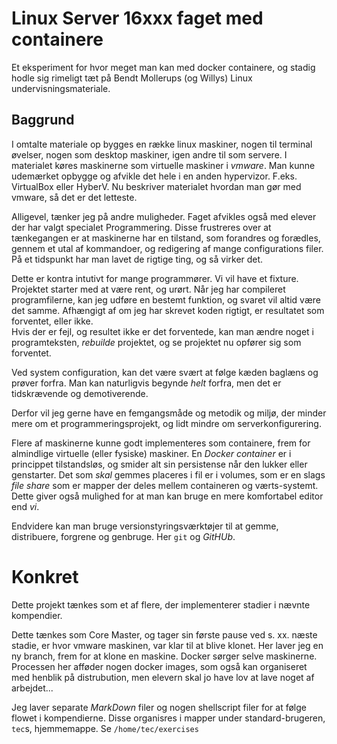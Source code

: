 # Linux Server 16xxx faget med containere

Et eksperiment for hvor meget man kan med docker containere, og stadig hodle sig rimeligt tæt på Bendt Mollerups (og Willys) Linux undervisningsmateriale.

## Baggrund

I omtalte materiale op bygges en række linux maskiner, nogen til terminal øvelser, nogen som desktop maskiner, igen andre til som servere. 
I materialet køres maskinerne som virtuelle maskiner i _vmware_.
Man kunne udemærket opbygge og afvikle det hele i en anden hypervizor. F.eks. VirtualBox eller HyberV. Nu beskriver materialet hvordan man gør med vmware, så det er det letteste.

Alligevel, tænker jeg på andre muligheder. Faget afvikles også med elever der har valgt specialet Programmering. Disse frustreres over at tænkegangen er at maskinerne har en tilstand, som forandres og forædles, gennem et utal af kommandoer, og redigering af mange configurations filer. På et tidspunkt har man lavet de rigtige ting, og så virker det.

Dette er kontra intutivt for mange programmører. Vi vil have et fixture. Projektet starter med at være rent, og urørt. Når jeg har compileret programfilerne, kan jeg udføre en bestemt funktion, og svaret vil altid være det samme. Afhængigt af om jeg har skrevet koden rigtigt, er resultatet som forventet, eller ikke.  
Hvis der er fejl, og resultet ikke er det forventede, kan man ændre noget i programteksten, _rebuilde_ projektet, og se projektet nu opfører sig som forventet.

Ved system configuration, kan det være svært at følge kæden baglæns og prøver forfra. Man kan naturligvis begynde _helt_ forfra, men det er tidskrævende og demotiverende.

Derfor vil jeg gerne have en femgangsmåde og metodik og miljø, der minder mere om et programmeringsprojekt, og lidt mindre om serverkonfigurering.

Flere af maskinerne kunne godt implementeres som containere, frem for almindlige virtuelle (eller fysiske) maskiner. 
En _Docker container_ er i princippet tilstandsløs, og smider alt sin persistense når den lukker eller genstarter. Det som _skal_ gemmes placeres i fil er i volumes, som er en slags _file share_ som er mapper der deles mellem containeren og værts-systemt. Dette giver også mulighed for at man kan bruge en mere komfortabel editor end _vi_. 

Endvidere kan man bruge versionstyringsværktøjer til at gemme, distribuere, forgrene og genbruge. Her `git` og _GitHUb_.

# Konkret 

Dette projekt tænkes som et af flere, der implementerer stadier i nævnte kompendier. 

Dette tænkes som Core Master, og tager sin første pause ved s. xx.
næste stadie, er hvor vmware maskinen, var klar til at blive klonet. Her laver jeg en ny branch, frem for at klone en maskine. Docker sørger selve maskinerne.  
Processen her afføder nogen docker images, som også kan organiseret med henblik på distrubution, men elevern skal jo have lov at lave noget af arbejdet...

Jeg laver separate _MarkDown_ filer og nogen shellscript filer for at følge flowet i kompendierne. Disse organisres i mapper under standard-brugeren, `tec`s, hjemmemappe. Se `/home/tec/exercises`
